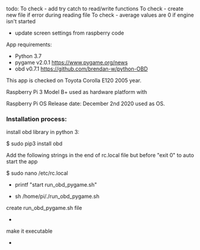 todo:
To check - add try catch to read/write functions
To check - create new file if error during reading file
To check - average values are 0 if engine isn't started
- update screen settings from raspberry code

App requirements:
* Python 3.7
* pygame v2.0.1 https://www.pygame.org/news
* obd v0.7.1 https://github.com/brendan-w/python-OBD

This app is checked on Toyota Corolla E120 2005 year.

Raspberry Pi 3 Model B+ used as hardware platform with 

Raspberry Pi OS Release date: December 2nd 2020 used as OS.


<h3> Installation process:</h3>

install obd library in python 3:

$ sudo pip3 install obd

Add the following strings in the end of rc.local file but before "exit 0" to auto start the app

$ sudo nano /etc/rc.local

 - printf "start run_obd_pygame.sh"

 - sh /home/pi/./run_obd_pygame.sh

create run_obd_pygame.sh file

-

make it executable

-





